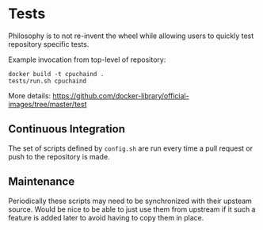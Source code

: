 # Tests

Philosophy is to not re-invent the wheel while allowing users to quickly test repository specific tests.

Example invocation from top-level of repository:

    docker build -t cpuchaind .
    tests/run.sh cpuchaind

More details: https://github.com/docker-library/official-images/tree/master/test

## Continuous Integration

The set of scripts defined by `config.sh` are run every time a pull request or push to the repository is made.

## Maintenance

Periodically these scripts may need to be synchronized with their upsteam source.  Would be nice to be able to just use them from upstream if it such a feature is added later to avoid having to copy them in place.
